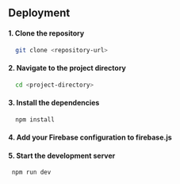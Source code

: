 ## Deployment

#### 1. Clone the repository
```bash
  git clone <repository-url>
```

#### 2. Navigate to the project directory
```bash
  cd <project-directory>
```


#### 3. Install the dependencies
```bash
  npm install
```


#### 4. Add your Firebase configuration to firebase.js

#### 5. Start the development server
```bash
 npm run dev
```
